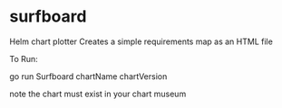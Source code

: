 # surfboard
Helm chart plotter
Creates a simple requirements map as an HTML file

To Run:

go run Surfboard chartName chartVersion

note the chart must exist in your chart museum
